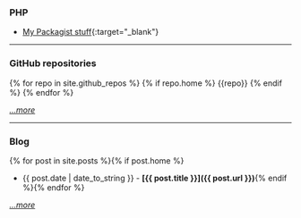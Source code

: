 ### PHP

- [My Packagist stuff](https://packagist.org/packages/dansan/){:target="_blank"}

---

### GitHub repositories

{% for repo in site.github_repos %}
{% if repo.home %}
{{repo}}
{% endif %}
{% endfor %}

*[...more](/github/index.md)*

---

### Blog

{% for post in site.posts %}{% if post.home %}
- {{ post.date | date_to_string }} - **[{{ post.title }}]({{ post.url }})**{% endif %}{% endfor %}

*[...more](/blog/index.md)*

